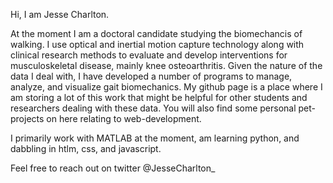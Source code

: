 Hi, I am Jesse Charlton.

At the moment I am a doctoral candidate studying the biomechancis of walking. I use optical and inertial motion capture technology along with clinical research methods to evaluate and develop interventions for musculoskeletal disease, mainly knee osteoarthritis.
Given the nature of the data I deal with, I have developed a number of programs to manage, analyze, and visualize gait biomechanics. 
My github page is a place where I am storing a lot of this work that might be helpful for other students and researchers dealing with these data.
You will also find some personal pet-projects on here relating to web-development.

I primarily work with MATLAB at the moment, am learning python, and dabbling in htlm, css, and javascript.

Feel free to reach out on twitter @JesseCharlton_

